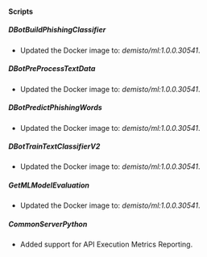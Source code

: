 
#### Scripts
##### DBotBuildPhishingClassifier
- Updated the Docker image to: *demisto/ml:1.0.0.30541*.

##### DBotPreProcessTextData
- Updated the Docker image to: *demisto/ml:1.0.0.30541*.

##### DBotPredictPhishingWords
- Updated the Docker image to: *demisto/ml:1.0.0.30541*.

##### DBotTrainTextClassifierV2
- Updated the Docker image to: *demisto/ml:1.0.0.30541*.

##### GetMLModelEvaluation
- Updated the Docker image to: *demisto/ml:1.0.0.30541*.

##### CommonServerPython
- Added support for API Execution Metrics Reporting.

